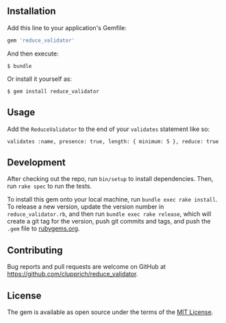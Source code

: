 ## Installation

Add this line to your application's Gemfile:

```ruby
gem 'reduce_validator'
```

And then execute:

    $ bundle

Or install it yourself as:

    $ gem install reduce_validator

## Usage

Add the `ReduceValidator` to the end of your `validates` statement like so:

    validates :name, presence: true, length: { minimum: 5 }, reduce: true

## Development

After checking out the repo, run `bin/setup` to install dependencies. Then, run `rake spec` to run the tests.

To install this gem onto your local machine, run `bundle exec rake install`. To release a new version, update the version number in `reduce_validator.rb`, and then run `bundle exec rake release`, which will create a git tag for the version, push git commits and tags, and push the `.gem` file to [rubygems.org](https://rubygems.org).

## Contributing

Bug reports and pull requests are welcome on GitHub at https://github.com/clupprich/reduce_validator.


## License

The gem is available as open source under the terms of the [MIT License](http://opensource.org/licenses/MIT).

